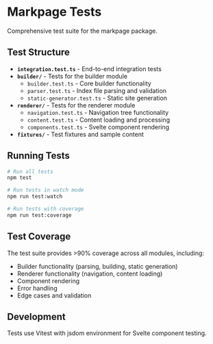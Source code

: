 # Markpage Tests

Comprehensive test suite for the markpage package.

## Test Structure

- **`integration.test.ts`** - End-to-end integration tests
- **`builder/`** - Tests for the builder module
  - `builder.test.ts` - Core builder functionality
  - `parser.test.ts` - Index file parsing and validation
  - `static-generator.test.ts` - Static site generation
- **`renderer/`** - Tests for the renderer module
  - `navigation.test.ts` - Navigation tree functionality
  - `content.test.ts` - Content loading and processing
  - `components.test.ts` - Svelte component rendering
- **`fixtures/`** - Test fixtures and sample content

## Running Tests

```bash
# Run all tests
npm test

# Run tests in watch mode
npm run test:watch

# Run tests with coverage
npm run test:coverage
```

## Test Coverage

The test suite provides >90% coverage across all modules, including:

- Builder functionality (parsing, building, static generation)
- Renderer functionality (navigation, content loading)
- Component rendering
- Error handling
- Edge cases and validation

## Development

Tests use Vitest with jsdom environment for Svelte component testing.